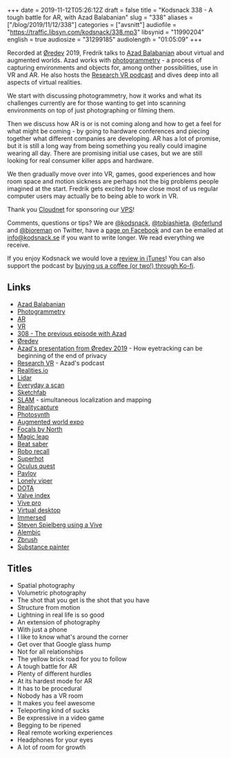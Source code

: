 +++
date = 2019-11-12T05:26:12Z
draft = false
title = "Kodsnack 338 - A tough battle for AR, with Azad Balabanian"
slug = "338"
aliases = ["/blog/2019/11/12/338"]
categories = ["avsnitt"]
audiofile = "https://traffic.libsyn.com/kodsnack/338.mp3"
libsynid = "11990204"
english = true
audiosize = "31299185"
audiolength = "01:05:09"
+++

Recorded at [Øredev](https://oredev.org/) 2019, Fredrik talks to [Azad Balabanian](http://azadux.com/) about virtual and augmented worlds. Azad works with [photogrammetry](https://en.wikipedia.org/wiki/Photogrammetry) - a process of capturing environments and objects for, among onther possibilities, use in VR and AR. He also hosts the [Research VR podcast](https://researchvr.podigee.io/) and dives deep into all aspects of virtual realities.

We start with discussing photogrammetry, how it works and what its challenges currently are for those wanting to get into scanning environments on top of just photographing or filming them.

Then we discuss how AR is or is not coming along and how to get a feel for what might be coming - by going to hardware conferences and piecing together what different companies are developing. AR has a lot of promise, but it is still a long way from being something you really could imagine wearing all day. There are promising initial use cases, but we are still looking for real consumer killer apps and hardware.

We then gradually move over into VR, games, good experiences and how room space and motion sickness are perhaps not the big problems people imagined at the start. Fredrik gets excited by how close most of us regular computer users may actually be to being able to work in VR.

Thank you [Cloudnet](http://www.cloudnet.se) for sponsoring our [VPS](http://en.wikipedia.org/wiki/Virtual_private_server)!

Comments, questions or tips? We are [@kodsnack](https://www.twitter.com/kodsnack), [@tobiashieta](https://www.twitter.com/tobiashieta), [@oferlund](https://www.twitter.com/oferlund) and [@bjoreman](https://www.twitter.com/bjoreman) on Twitter, have a [page on Facebook](https://www.facebook.com/kodsnack) and can be emailed at [info@kodsnack.se](mailto:info@kodsnack.se) if you want to write longer. We read everything we receive.

If you enjoy Kodsnack we would love a [review in iTunes](http://itunes.apple.com/se/podcast/kodsnack/id561631498?l=en)! You can also support the podcast by <a href="https://ko-fi.com/kodsnack" rel="payment">buying us a coffee (or two!) through Ko-fi</a>.

## Links ##
* [Azad Balabanian](http://azadux.com/)
* [Photogrammetry](https://en.wikipedia.org/wiki/Photogrammetry)
* [AR](https://en.wikipedia.org/wiki/Augmented_reality)
* [VR](https://en.wikipedia.org/wiki/Virtual_reality)
* [308 - The previous episode with Azad](https://kodsnack.se/308/)
* [Øredev](https://oredev.org/)
* [Azad's presentation from Øredev 2019](https://vimeo.com/371748069) - How eyetracking can be beginning of the end of privacy 
* [Research VR](https://researchvr.podigee.io/) - Azad's podcast
* [Realities.io](https://www.realities.io/)
* [Lidar](https://en.wikipedia.org/wiki/Lidar)
* [Everyday a scan](http://azadux.com/everydayascan)
* [Sketchfab](https://sketchfab.com/)
* [SLAM](https://en.wikipedia.org/wiki/Simultaneous_localization_and_mapping) - simultaneous localization and mapping
* [Realitycapture](https://en.wikipedia.org/wiki/RealityCapture)
* [Photosynth](https://en.wikipedia.org/wiki/Photosynth)
* [Augmented world expo](https://www.awexr.com/about_awe)
* [Focals by North](https://www.bynorth.com/focals)
* [Magic leap](https://en.wikipedia.org/wiki/Magic_Leap)
* [Beat saber](https://en.wikipedia.org/wiki/Beat_Saber)
* [Robo recall](https://en.wikipedia.org/wiki/Robo_Recall)
* [Superhot](https://en.wikipedia.org/wiki/Superhot)
* [Oculus quest](https://en.wikipedia.org/wiki/Oculus_Quest)
* [Pavlov](http://wiki.pavlov-vr.com/index.php?title=Main_Page)
* [Lonely viper](https://www.youtube.com/channel/UCNwF6rKhKBXsnND7fkxQZVw)
* [DOTA](https://en.wikipedia.org/wiki/Defense_of_the_Ancients)
* [Valve index](https://en.wikipedia.org/wiki/Valve_Index)
* [Vive pro](https://en.wikipedia.org/wiki/HTC_Vive#Vive_Pro)
* [Virtual desktop](https://www.vrdesktop.net/)
* [Immersed](https://immersedvr.com/)
* [Steven Spielberg using a Vive](https://www.youtube.com/watch?v=trUexo_Tvkg)
* [Alembic](https://en.wikipedia.org/wiki/Alembic_%28computer_graphics%29)
* [Zbrush](https://pixologic.com/)
* [Substance painter](https://www.substance3d.com/products/substance-painter/)

## Titles ##
* Spatial photography
* Volumetric photography
* The shot that you get is the shot that you have
* Structure from motion
* Lightning in real life is so good
* An extension of photography
* With just a phone
* I like to know what's around the corner
* Get over that Google glass hump
* Not for all relationships
* The yellow brick road for you to follow
* A tough battle for AR
* Plenty of different hurdles
* At its hardest mode for AR
* It has to be procedural
* Nobody has a VR room
* It makes you feel awesome
* Teleporting kind of sucks
* Be expressive in a video game
* Begging to be ripened
* Real remote working experiences
* Headphones for your eyes
* A lot of room for growth